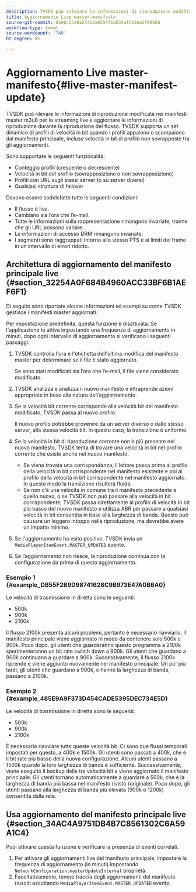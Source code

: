 ```yaml
---
description: TVSDK può rilevare le informazioni di riproduzione modificate nei manifesti master m3u8 per lo streaming live e aggiornare le informazioni di riproduzione durante la riproduzione del flusso. TVSDK supporta un set dinamico di profili di velocità in bit quando i profili appaiono o scompaiono dal manifesto principale, incluse velocità in bit di profilo non sovrapposte tra gli aggiornamenti.
title: Aggiornamento Live master-manifesto
source-git-commit: 02ebc3548a254b2a6554f1ab34afbb3ea5f09bb8
workflow-type: tm+mt
source-wordcount: '740'
ht-degree: 0%

---
```


# Aggiornamento Live master-manifesto{#live-master-manifest-update}

TVSDK può rilevare le informazioni di riproduzione modificate nei manifesti master m3u8 per lo streaming live e aggiornare le informazioni di riproduzione durante la riproduzione del flusso. TVSDK supporta un set dinamico di profili di velocità in bit quando i profili appaiono o scompaiono dal manifesto principale, incluse velocità in bit di profilo non sovrapposte tra gli aggiornamenti.

Sono supportate le seguenti funzionalità:

* Conteggio profili (crescente o decrescente)
* Velocità in bit del profilo (sovrapposizione o non sovrapposizione)
* Profili con URL sugli stessi server (o su server diversi)
* Qualsiasi struttura di failover

Devono essere soddisfatte tutte le seguenti condizioni:

* Il flusso è live.
* Cambiano sia l’ora che l’e-mail.
* Tutte le informazioni sulla rappresentazione rimangono invariate, tranne che gli URL possono variare.
* Le informazioni di accesso DRM rimangono invariate.
* I segmenti sono raggruppati intorno allo stesso PTS e ai limiti del frame in un intervallo di errori ridotto.

## Architettura di aggiornamento del manifesto principale live {#section_32254A0F684B4960ACC33BF6B1AEF6F1}

Di seguito sono riportate alcune informazioni ed esempi su come TVSDK gestisce i manifesti master aggiornati.

Per impostazione predefinita, questa funzione è disattivata. Se l&#39;applicazione lo attiva impostando una frequenza di aggiornamento in minuti, dopo ogni intervallo di aggiornamento si verificano i seguenti passaggi:

1. TVSDK controlla l&#39;ora e l&#39;etichetta dell&#39;ultima modifica del manifesto master per determinare se il file è stato aggiornato.

   Se sono stati modificati sia l’ora che l’e-mail, il file viene considerato modificato.
1. TVSDK analizza e analizza il nuovo manifesto e intraprende azioni appropriate in base alla natura dell’aggiornamento.
1. Se la velocità bit corrente corrisponde alla velocità bit del manifesto modificato, TVSDK passa al nuovo profilo.

   Il nuovo profilo potrebbe provenire da un server diverso o dallo stesso server, alla stessa velocità bit. In questo caso, la transizione è uniforme.
1. Se la velocità in bit di riproduzione corrente non è più presente nel nuovo manifesto, TVSDK tenta di trovare una velocità in bit nel profilo corrente che esiste anche nel nuovo manifesto.

   * Se viene trovata una corrispondenza, il lettore passa prima al profilo della velocità in bit corrispondente nel manifesto esistente e poi al profilo della velocità in bit corrispondente nel manifesto aggiornato. In questo modo la transizione risulterà fluida.
   * Se non c&#39;è una velocità in comune tra il manifesto precedente e quello nuovo, o se TVSDK non può passare alla velocità in bit corrispondente, TVSDK passa direttamente al profilo di velocità in bit più basso del nuovo manifesto e utilizza ABR per passare a qualsiasi velocità in bit consentita in base alla larghezza di banda. Questo può causare un leggero intoppo nella riproduzione, ma dovrebbe avere un impatto minimo.

1. Se l&#39;aggiornamento ha esito positivo, TVSDK invia un `MediaPlayerItemEvent.MASTER_UPDATED` evento.
1. Se l’aggiornamento non riesce, la riproduzione continua con la configurazione da prima di questo aggiornamento.

### Esempio 1 {#example_DB55F2B9D98741628C9B973E47A0B6A0}

Le velocità di trasmissione in diretta sono le seguenti:

* 500k
* 900k
* 2100k

Il flusso 2100k presenta alcuni problemi, pertanto è necessario riavviarlo. Il manifesto principale viene aggiornato in modo da contenere solo 500k e 900k. Poco dopo, gli utenti che guarderanno questo programma a 2100k sperimenteranno un bit rate switch down a 900k. Gli utenti che guardano a 900k continuano a guardare a 900k. Successivamente, il flusso 2100k riprende e viene aggiunto nuovamente nel manifesto principale. Un po&#39; più tardi, gli utenti che guardano a 900k, e hanno la larghezza di banda, passano a 2100k.

### Esempio 2 {#example_485E9A9F373D454CADE5395DEC734E5D}

Le velocità di trasmissione in diretta sono le seguenti:

* 500k
* 900k
* 2100k

È necessario riavviare tutte queste velocità bit. Ci sono due flussi temporali impostati per questo, a 400k e 1500k. Gli utenti sono passati a 400k, che è il bit rate più basso della nuova configurazione. Alcuni utenti passano a 1500k quando la loro larghezza di banda è sufficiente. Successivamente, viene eseguito il backup delle tre velocità bit e viene aggiornato il manifesto principale. Gli utenti tornano automaticamente a guardare a 500k, che è la larghezza di banda più bassa nel manifesto rivisto (originale). Poco dopo, gli utenti passano alla larghezza di banda più elevata (900k o 1200k) consentita dalla rete.

## Usa aggiornamento del manifesto principale live {#section_34AC4A9751DB4B7C8561302C6A59A1C4}

Puoi attivare questa funzione e verificare la presenza di eventi correlati.

1. Per attivare gli aggiornamenti live del manifesto principale, impostare la frequenza di aggiornamento (in minuti) impostando `NetworkConfiguration.masterUpdateInterval` proprietà.
1. Facoltativamente, tenere traccia degli aggiornamenti del manifesto riusciti ascoltando `MediaPlayerItemEvent.MASTER_UPDATED` evento.
